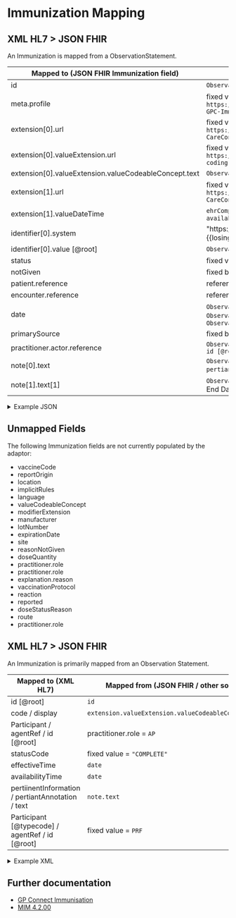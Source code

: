 # Immunization Mapping

## XML HL7 > JSON FHIR

An Immunization is mapped from a ObservationStatement.

| Mapped to (JSON FHIR Immunization field)               | Mapped from (XML HL7 / other source)                                                                                                                 |
|--------------------------------------------------------|------------------------------------------------------------------------------------------------------------------------------------------------------|
| id                                                     | `ObservationStatement / id / [root]`                                                                                                                 |
| meta.profile                                           | fixed value = `https://fhir.nhs.uk/STU3/StructureDefinition/CareConnect-GPC-Immunization-1`                                                          |
| extension\[0].url                                      | fixed value = `https://fhir.hl7.org.uk/STU3/StructureDefinition/Extension-CareConnect-VaccinationProcedure-1`                                        |
| extension\[0].valueExtension.url                       | fixed value = `https://fhir.nhs.uk/STU3/StructureDefinition/Extension-coding-sctdescid`                                                              |
| extension\[0].valueExtension.valueCodeableConcept.text | `ObservationStatement / code / displayname`                                                                                                          |
| extension\[1].url                                      | fixed value = `https://fhir.hl7.org.uk/STU3/StructureDefinition/Extension-CareConnect-DateRecorded-1`                                                |
| extension\[1].valueDateTime                            | `ehrComposition / author / time [@value]` or `ehrComposition / availabilityTime [@value]`                                                            |
| identifier\[0].system                                  | "https://PSSAdaptor/{{losingOdsCode}}" - where the {{losingOdsCode}} is the ODS code of the losing practice                                          |
| identifier\[0].value \[@root]                          | `ObservationStatement / id`                                                                                                                          |
| status                                                 | fixed value = `COMPLETED`                                                                                                                            |
| notGiven                                               | fixed boolean value = `false`                                                                                                                        |
| patient.reference                                      | reference to the mapped [patient](../patient/README.md)                                                                                              |
| encounter.reference                                    | reference to the associated [encounter](../encounters/README.md)                                                                                     |
| date                                                   | `ObservationStatement / effectiveTime / center` or else `ObservationStatement / effectiveTime / low` or else `ObservationStatement.availabilityTime` |
| primarySource                                          | fixed boolean value = `false`                                                                                                                        |
| practitioner.actor.reference                           | `ObservationStatement / Participant / typeCode / agentRef / id [@root]`                                                                              |
| note\[0].text                                          | `ObservationStatement / pertiinentInformation / pertiantAnnotation / text` - Built from multiple                                                     |
| note\[1].text\[1]                                      | `ObservationStatement / effectiveTime / high` prepended with End Date:                                                                               |

<details>
    <summary>Example JSON</summary>

```JSON
{
     "resource": {
         "resourceType": "Immunization",
         "id": "immunization-id",
         "meta": {
             "profile": [
                 "https://fhir.nhs.uk/STU3/StructureDefinition/CareConnect-GPC-Immunization-1"
             ]
         },
         "extension": [
             {
                 "url": "https://fhir.hl7.org.uk/STU3/StructureDefinition/Extension-CareConnect-VaccinationProcedure-1",
                 "valueExtension": {
                     "url": "https://fhir.nhs.uk/STU3/StructureDefinition/Extension-coding-sctdescid",
                     "valueCodeableConcept": {
                         "text": "Haemophilus influenzae type B and meningitis C vaccination"
                     }
                 }
             },
             {
                 "url": "https://fhir.hl7.org.uk/STU3/StructureDefinition/Extension-CareConnect-DateRecorded-1",
                 "valueDateTime": "2010-01-13T15:13:32+00:00.00"
             }
         ],
         "identifier": [
             {
                 "system": "https://PSSAdaptor/2167888433",
                 "value": "immunization-id"
             }
         ],
         "status": "completed",
         "notGiven": false,
         "patient": {
             "reference": "Patient/c2e046b3-6d29-423a-96af-d58640d65e7e"
         },
         "encounter": {
             "reference": "Encounter/2485BC20-90B4-11EC-B1E5-0800200C9A66"
         },
         "date": "2010-01-18T11:41:00+00:00",
         "primarySource": false,
         "practitioner": [
             {
                 "actor": {
                     "reference": "Practitioner/9C1610C2-5E48-4ED5-882B-5A4A172AFA35"
                 }
             }
         ],
         "note": [
             {
                 "text": "Primary Source: true Location: EMIS Test Practice Location Manufacturer:\n                                                                    another company Batch: past2003 Expiration: 2003-01-17 Site: Right arm GMS : Not\n                                                                    GMS\n                                                                "
             },
             {
                 "text": "End Date: 2010-01-18T11:41:00+00:00"
             }
         ]
     }
 }
```
</details>

## Unmapped Fields

The following Immunization fields are not currently populated by the adaptor:

- vaccineCode
- reportOrigin
- location
- implicitRules
- language
- valueCodeableConcept
- modifierExtension
- manufacturer
- lotNumber
- expirationDate
- site
- reasonNotGiven
- doseQuantity
- practitioner.role
- practitioner.role
- explanation.reason
- vaccinationProtocol
- reaction
- reported
- doseStatusReason
- route
- practitioner.role


## XML HL7 > JSON FHIR

An Immunization is primarily mapped from an Observation Statement.

| Mapped to (XML HL7)                               | Mapped from (JSON FHIR / other source )              |
|---------------------------------------------------|------------------------------------------------------|
| id [@root]                                        | `id`                                                 |
| code / display                                    | `extension.valueExtension.valueCodeableConcept.text` |
| Participant / agentRef / id [@root]               | practitioner.role = `AP`                             |
| statusCode                                        | fixed value = `"COMPLETE"`                           |
| effectiveTime                                     | `date`                                               |
| availabilityTime                                  | `date`                                               |
| pertiinentInformation / pertiantAnnotation / text | `note.text`                                          |
| Participant [@typecode] / agentRef / id [@root]   | fixed value = `PRF`                                  |


<details><summary>Example XML</summary>

```XML

<ObservationStatement classCode="OBS" moodCode="EVN">
    <id root="9B45E4E6-9522-4C7E-A0CC-9632CF84B0C2"/>
    <code code="65004017" codeSystem="2.16.840.1.113883.2.1.3.2.4.15" displayName="Measles-mumps-rubella vaccination"/>
    <statusCode code="COMPLETE"/>
    <effectiveTime>
        <center value="20100630055900"/>
    </effectiveTime>
    <availabilityTime value="20100630055900"/>
    <pertinentInformation typeCode="PERT">
        <sequenceNumber value="+1"/>
        <pertinentAnnotation classCode="OBS" moodCode="EVN">
            <text>Primary Source: true Location: EMIS Test Practice Location Manufacturer: Pete Batch: 123456 Expiration: 2011-06-21
                Site: Left arm GMS : GMS test text.
            </text>
        </pertinentAnnotation>
    </pertinentInformation>
    <Participant contextControlCode="OP" typeCode="PRF">
        <agentRef classCode="AGNT">
            <id root="63992CB8-1168-4DCC-8344-F5A9946BB6D1"/>
        </agentRef>
    </Participant>
</ObservationStatement>
```

</details>

## Further documentation

- [GP Connect Immunisation](https://developer.nhs.uk/apis/gpconnect-1-6-0/accessrecord_structured_development_immunization.html)
- [MIM 4.2.00](https://data.developer.nhs.uk/dms/mim/4.2.00/Index.htm)